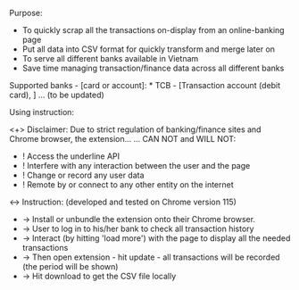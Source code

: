Purpose: 
 * To quickly scrap all the transactions on-display from an online-banking page
 * Put all data into CSV format for quickly transform and merge later on
 * To serve all different banks available in Vietnam
 * Save time managing transaction/finance data across all different banks

Supported banks - [card or account]:
    * TCB - [Transaction account (debit card), ]
    ... (to be updated)

Using instruction:

<+> Disclaimer: Due to strict regulation of banking/finance sites and Chrome browser, the extension... 
... CAN NOT and WILL NOT:
* ! Access the underline API 
* ! Interfere with any interaction between the user and the page
* ! Change or record any user data 
* ! Remote by or connect to any other entity on the internet

<-> Instruction: (developed and tested on Chrome version 115)
 * -> Install or unbundle the extension onto their Chrome browser.
 * -> User to log in to his/her bank to check all transaction history
 * -> Interact (by hitting 'load more') with the page to display all the needed transactions
 * -> Then open extension - hit update - all transactions will be recorded (the period will be shown)
 * -> Hit download to get the CSV file locally 
